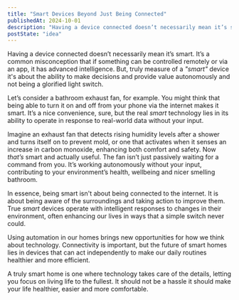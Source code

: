 ```yaml
---
title: "Smart Devices Beyond Just Being Connected"
publishedAt: 2024-10-01
description: "Having a device connected doesn’t necessarily mean it’s smart. It’s a common misconception that if something can be controlled remotely or via an app, it has advanced intelligence. But, truly measure of a smart device it's about the ability to make decisions and provide value autonomously and not being a glorified light switch."
postState: "idea"
---
```


Having a device connected doesn’t necessarily mean it’s smart. It’s a common misconception that if something can be controlled remotely or via an app, it has advanced intelligence. But, truly measure of a _"smart"_ device it's about the ability to make decisions and provide value autonomously and not being a glorified light switch.

Let’s consider a bathroom exhaust fan, for example. You might think that being able to turn it on and off from your phone via the internet makes it smart. It’s a nice convenience, sure, but the real _smart_ technology lies in its ability to operate in response to real-world data without your input.

Imagine an exhaust fan that detects rising humidity levels after a shower and turns itself on to prevent mold, or one that activates when it senses an increase in carbon monoxide, enhancing both comfort and safety. Now _that’s_ smart and actually useful. The fan isn’t just passively waiting for a command from you. It’s working autonomously without your input, contributing to your environment’s health, wellbeing and nicer smelling bathroom.

In essence, being smart isn't about being connected to the internet. It is about being aware of the surroundings and taking action to improve them. True _smart_ devices operate with intelligent responses to changes in their environment, often enhancing our lives in ways that a simple switch never could.

Using automation in our homes brings new opportunities for how we think about technology. Connectivity is important, but the future of smart homes lies in devices that can act independently to make our daily routines healthier and more efficient.

A truly smart home is one where technology takes care of the details, letting you focus on living life to the fullest. It should not be a hassle it should make your life healthier, easier and more comfortable.
